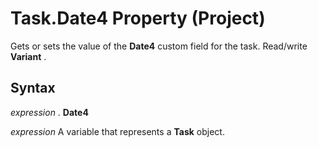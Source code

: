 
# Task.Date4 Property (Project)

Gets or sets the value of the  **Date4** custom field for the task. Read/write **Variant** .


## Syntax

 _expression_ . **Date4**

 _expression_ A variable that represents a **Task** object.

